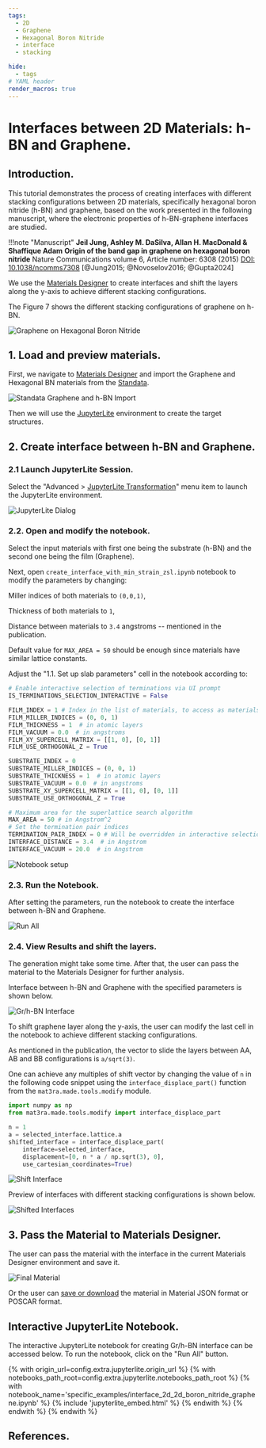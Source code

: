```yaml
---
tags:
  - 2D
  - Graphene
  - Hexagonal Boron Nitride
  - interface
  - stacking

hide:
  - tags
# YAML header
render_macros: true
---
```


# Interfaces between 2D Materials: h-BN and Graphene.

## Introduction.

This tutorial demonstrates the process of creating interfaces with different stacking configurations between 2D materials, specifically hexagonal boron nitride (h-BN) and graphene, based on the work presented in the following manuscript, where the electronic properties of h-BN-graphene interfaces are studied.

!!!note "Manuscript"
    **Jeil Jung, Ashley M. DaSilva, Allan H. MacDonald & Shaffique Adam**
    **Origin of the band gap in graphene on hexagonal boron nitride**
    Nature Communications volume 6, Article number: 6308 (2015)
    [DOI: 10.1038/ncomms7308](https://doi.org/10.1038/ncomms7308) [@Jung2015; @Novoselov2016; @Gupta2024]


We use the [Materials Designer](../../../materials-designer/overview.md) to create interfaces and shift the layers along the y-axis to achieve different stacking configurations.

The Figure 7 shows the different stacking configurations of graphene on h-BN.

![Graphene on Hexagonal Boron Nitride](../../../images/tutorials/materials/interfaces/interface_2d_2d_graphene_boron_nitride/0-figure-from-manuscript.webp   "Graphene on Hexagonal Boron Nitride, FIG. 7")

## 1. Load and preview materials.

First, we navigate to [Materials Designer](../../../materials-designer/overview.md) and import the Graphene and Hexagonal BN materials from the [Standata](../../../materials-designer/header-menu/input-output/standata-import.md).


![Standata Graphene and h-BN Import](../../../images/tutorials/materials/interfaces/interface_2d_2d_graphene_boron_nitride/1-standata-import-gr-hbn.webp "Standata Graphene and h-BN Import")

Then we will use the [JupyterLite](../../../jupyterlite/overview.md) environment to create the target structures.


## 2. Create interface between h-BN and Graphene.

### 2.1 Launch JupyterLite Session.

Select the "Advanced > [JupyterLite Transformation](../../../materials-designer/header-menu/advanced/jupyterlite-dialog.md)" menu item to launch the JupyterLite environment.


![JupyterLite Dialog](/images/jupyterlite/md-advanced-jl.webp "JupyterLite Dialog")

### 2.2. Open and modify the notebook.

Select the input materials with first one being the substrate (h-BN) and the second one being the film (Graphene).

Next, open `create_interface_with_min_strain_zsl.ipynb` notebook to modify the parameters by changing:

Miller indices of both materials to `(0,0,1)`,

Thickness of both materials to `1`,

Distance between materials to `3.4` angstroms -- mentioned in the publication.

Default value for `MAX_AREA = 50` should be enough since materials have similar lattice constants.


Adjust the "1.1. Set up slab parameters" cell in the notebook according to:

```python
# Enable interactive selection of terminations via UI prompt
IS_TERMINATIONS_SELECTION_INTERACTIVE = False 

FILM_INDEX = 1 # Index in the list of materials, to access as materials[FILM_INDEX]
FILM_MILLER_INDICES = (0, 0, 1)
FILM_THICKNESS = 1  # in atomic layers
FILM_VACUUM = 0.0  # in angstroms
FILM_XY_SUPERCELL_MATRIX = [[1, 0], [0, 1]]
FILM_USE_ORTHOGONAL_Z = True

SUBSTRATE_INDEX = 0
SUBSTRATE_MILLER_INDICES = (0, 0, 1)
SUBSTRATE_THICKNESS = 1  # in atomic layers
SUBSTRATE_VACUUM = 0.0  # in angstroms
SUBSTRATE_XY_SUPERCELL_MATRIX = [[1, 0], [0, 1]]
SUBSTRATE_USE_ORTHOGONAL_Z = True

# Maximum area for the superlattice search algorithm
MAX_AREA = 50 # in Angstrom^2
# Set the termination pair indices
TERMINATION_PAIR_INDEX = 0 # Will be overridden in interactive selection is used
INTERFACE_DISTANCE = 3.4  # in Angstrom
INTERFACE_VACUUM = 20.0  # in Angstrom
```

![Notebook setup](../../../images/tutorials/materials/interfaces/interface_2d_2d_graphene_boron_nitride/2-jl-setup-notebook.webp "Notebook setup")


### 2.3. Run the Notebook.

After setting the parameters, run the notebook to create the interface between h-BN and Graphene.

![Run All](/images/jupyterlite/run-all.webp "Run All")

### 2.4. View Results and shift the layers.

The generation might take some time.
After that, the user can pass the material to the Materials Designer for further analysis.

Interface between h-BN and Graphene with the specified parameters is shown below.

![Gr/h-BN Interface ](../../../images/tutorials/materials/interfaces/interface_2d_2d_graphene_boron_nitride/3-jl-result-preview.webp "Gr/h-BN Interface")

To shift graphene layer along the y-axis, the user can modify the last cell in the notebook to achieve different stacking configurations.

As mentioned in the publication, the vector to slide the layers between AA, AB and BB configurations is `a/sqrt(3)`.

One can achieve any multiples of shift vector by changing the value of `n` in the following code snippet using the `interface_displace_part()` function from the `mat3ra.made.tools.modify` module.

```python
import numpy as np
from mat3ra.made.tools.modify import interface_displace_part

n = 1
a = selected_interface.lattice.a
shifted_interface = interface_displace_part(
    interface=selected_interface, 
    displacement=[0, n * a / np.sqrt(3), 0],
    use_cartesian_coordinates=True)

```

![Shift Interface](../../../images/tutorials/materials/interfaces/interface_2d_2d_graphene_boron_nitride/4-jl-setup-shift.webp "Shift Interface")

Preview of interfaces with different stacking configurations is shown below.

![Shifted Interfaces](../../../images/tutorials/materials/interfaces/interface_2d_2d_graphene_boron_nitride/5-jl-result-preview.webp "Shifted Interfaces")

## 3. Pass the Material to Materials Designer.

The user can pass the material with the interface in the current Materials Designer environment and save it.

![Final Material](../../../images/tutorials/materials/interfaces/interface_2d_2d_graphene_boron_nitride/6-wave-result.webp "Graphene on Hexagonal Boron Nitride Interface")

Or the user can [save or download](../../../materials-designer/header-menu/input-output.md) the material in Material JSON format or POSCAR format.


## Interactive JupyterLite Notebook.

The interactive JupyterLite notebook for creating Gr/h-BN interface can be accessed below. To run the notebook, click on the "Run All" button.


{% with origin_url=config.extra.jupyterlite.origin_url %}
{% with notebooks_path_root=config.extra.jupyterlite.notebooks_path_root %}
{% with notebook_name='specific_examples/interface_2d_2d_boron_nitride_graphene.ipynb' %}
{% include 'jupyterlite_embed.html' %}
{% endwith %}
{% endwith %}
{% endwith %}

## References.

